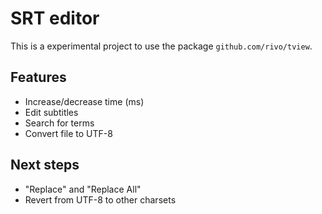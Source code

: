 # SRT editor

This is a experimental project to use the package `github.com/rivo/tview`.

## Features

* Increase/decrease time (ms)
* Edit subtitles
* Search for terms
* Convert file to UTF-8

## Next steps

* "Replace" and "Replace All"
* Revert from UTF-8 to other charsets
